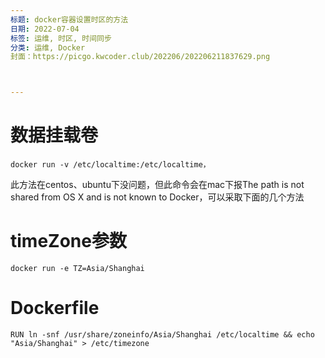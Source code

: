 ```yaml
---
标题: docker容器设置时区的方法
日期: 2022-07-04
标签: 运维, 时区, 时间同步
分类: 运维, Docker
封面：https://picgo.kwcoder.club/202206/202206211837629.png



---
```


# 数据挂载卷
```shell
docker run -v /etc/localtime:/etc/localtime，
```

此方法在centos、ubuntu下没问题，但此命令会在mac下报The path is not shared from OS X and is not known to Docker，可以采取下面的几个方法

# timeZone参数
```shell
docker run -e TZ=Asia/Shanghai 
```

# Dockerfile
```shell
RUN ln -snf /usr/share/zoneinfo/Asia/Shanghai /etc/localtime && echo "Asia/Shanghai" > /etc/timezone
```